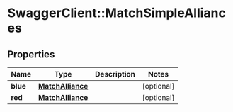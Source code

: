 # SwaggerClient::MatchSimpleAlliances

## Properties
Name | Type | Description | Notes
------------ | ------------- | ------------- | -------------
**blue** | [**MatchAlliance**](MatchAlliance.md) |  | [optional] 
**red** | [**MatchAlliance**](MatchAlliance.md) |  | [optional] 



